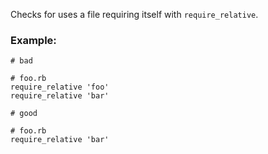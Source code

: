 Checks for uses a file requiring itself with `require_relative`.

### Example:

    # bad

    # foo.rb
    require_relative 'foo'
    require_relative 'bar'

    # good

    # foo.rb
    require_relative 'bar'
